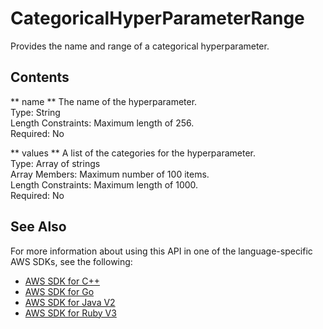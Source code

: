 # CategoricalHyperParameterRange<a name="API_CategoricalHyperParameterRange"></a>

Provides the name and range of a categorical hyperparameter\.

## Contents<a name="API_CategoricalHyperParameterRange_Contents"></a>

 ** name **   <a name="personalize-Type-CategoricalHyperParameterRange-name"></a>
The name of the hyperparameter\.  
Type: String  
Length Constraints: Maximum length of 256\.  
Required: No

 ** values **   <a name="personalize-Type-CategoricalHyperParameterRange-values"></a>
A list of the categories for the hyperparameter\.  
Type: Array of strings  
Array Members: Maximum number of 100 items\.  
Length Constraints: Maximum length of 1000\.  
Required: No

## See Also<a name="API_CategoricalHyperParameterRange_SeeAlso"></a>

For more information about using this API in one of the language\-specific AWS SDKs, see the following:
+  [AWS SDK for C\+\+](https://docs.aws.amazon.com/goto/SdkForCpp/personalize-2018-05-22/CategoricalHyperParameterRange) 
+  [AWS SDK for Go](https://docs.aws.amazon.com/goto/SdkForGoV1/personalize-2018-05-22/CategoricalHyperParameterRange) 
+  [AWS SDK for Java V2](https://docs.aws.amazon.com/goto/SdkForJavaV2/personalize-2018-05-22/CategoricalHyperParameterRange) 
+  [AWS SDK for Ruby V3](https://docs.aws.amazon.com/goto/SdkForRubyV3/personalize-2018-05-22/CategoricalHyperParameterRange) 